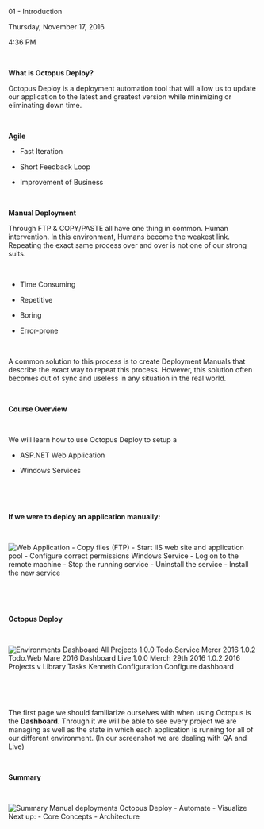01 - Introduction

Thursday, November 17, 2016

4:36 PM

 

**What is Octopus Deploy?**

Octopus Deploy is a deployment automation tool that will allow us to update our application to the latest and greatest version while minimizing or eliminating down time.

 

**Agile**

-   Fast Iteration

-   Short Feedback Loop

-   Improvement of Business

 

**Manual Deployment**

Through FTP & COPY/PASTE all have one thing in common. Human intervention. In this environment, Humans become the weakest link. Repeating the exact same process over and over is not one of our strong suits.

 

-   Time Consuming

-   Repetitive

-   Boring

-   Error-prone

 

A common solution to this process is to create Deployment Manuals that describe the exact way to repeat this process. However, this solution often becomes out of sync and useless in any situation in the real world.

 

**Course Overview**

 

We will learn how to use Octopus Deploy to setup a

-   ASP.NET Web Application

-   Windows Services

 

 

**If we were to deploy an application manually:**

 

![Web Application - Copy files (FTP) - Start IIS web site and application pool - Configure correct permissions Windows Service - Log on to the remote machine - Stop the running service - Uninstall the service - Install the new service ](000_01_-_Introduction_000.png)

 

 

**Octopus Deploy**

 

![Environments Dashboard All Projects 1.0.0 Todo.Service Mercr 2016 1.0.2 Todo.Web Mare 2016 Dashboard Live 1.0.0 Merch 29th 2016 1.0.2 2016 Projects v Library Tasks Kenneth Configuration Configure dashboard ](000_01_-_Introduction_001.png)

 

 

The first page we should familiarize ourselves with when using Octopus is the **Dashboard**. Through it we will be able to see every project we are managing as well as the state in which each application is running for all of our different environment. (In our screenshot we are dealing with QA and Live)

 

**Summary**

 

![Summary Manual deployments Octopus Deploy - Automate - Visualize Next up: - Core Concepts - Architecture ](000_01_-_Introduction_002.png)

 
